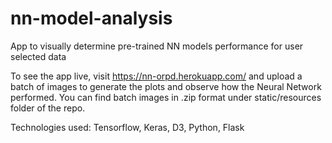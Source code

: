 # nn-model-analysis
App to visually determine pre-trained NN models performance for user selected data

To see the app live, visit https://nn-orpd.herokuapp.com/ and upload a batch of images to generate the plots and observe how the Neural Network performed.  You can find batch images in .zip format under static/resources folder of the repo.

Technologies used:  Tensorflow, Keras, D3, Python, Flask
